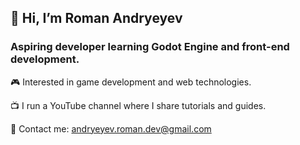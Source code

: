 ## 👋 Hi, I’m Roman Andryeyev


### Aspiring developer learning Godot Engine and front-end development.

🎮 Interested in game development and web technologies.

📺 I run a YouTube channel where I share tutorials and guides.

📧 Contact me: andryeyev.roman.dev@gmail.com
